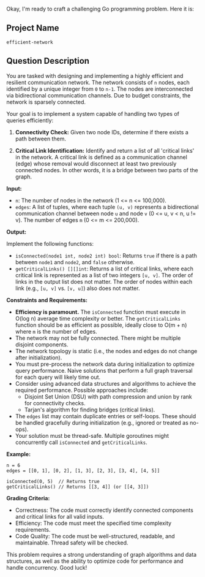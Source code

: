 Okay, I'm ready to craft a challenging Go programming problem. Here it is:

## Project Name

```
efficient-network
```

## Question Description

You are tasked with designing and implementing a highly efficient and resilient communication network. The network consists of `n` nodes, each identified by a unique integer from `0` to `n-1`. The nodes are interconnected via bidirectional communication channels. Due to budget constraints, the network is sparsely connected.

Your goal is to implement a system capable of handling two types of queries efficiently:

1.  **Connectivity Check:** Given two node IDs, determine if there exists a path between them.

2.  **Critical Link Identification:** Identify and return a list of all 'critical links' in the network. A critical link is defined as a communication channel (edge) whose removal would disconnect at least two previously connected nodes. In other words, it is a bridge between two parts of the graph.

**Input:**

*   `n`: The number of nodes in the network (1 <= n <= 100,000).
*   `edges`: A list of tuples, where each tuple `(u, v)` represents a bidirectional communication channel between node `u` and node `v` (0 <= u, v < n, u != v). The number of edges `m` (0 <= m <= 200,000).

**Output:**

Implement the following functions:

*   `isConnected(node1 int, node2 int) bool`: Returns `true` if there is a path between `node1` and `node2`, and `false` otherwise.
*   `getCriticalLinks() [][]int`: Returns a list of critical links, where each critical link is represented as a list of two integers `[u, v]`. The order of links in the output list does not matter. The order of nodes within each link (e.g., `[u, v]` vs. `[v, u]`) also does not matter.

**Constraints and Requirements:**

*   **Efficiency is paramount.**  The `isConnected` function must execute in O(log n) average time complexity or better. The `getCriticalLinks` function should be as efficient as possible, ideally close to O(m + n) where `m` is the number of edges.
*   The network may not be fully connected. There might be multiple disjoint components.
*   The network topology is static (i.e., the nodes and edges do not change after initialization).
*   You must pre-process the network data during initialization to optimize query performance.  Naive solutions that perform a full graph traversal for each query will likely time out.
*   Consider using advanced data structures and algorithms to achieve the required performance.  Possible approaches include:
    *   Disjoint Set Union (DSU) with path compression and union by rank for connectivity checks.
    *   Tarjan's algorithm for finding bridges (critical links).
*   The `edges` list may contain duplicate entries or self-loops. These should be handled gracefully during initialization (e.g., ignored or treated as no-ops).
*   Your solution must be thread-safe. Multiple goroutines might concurrently call `isConnected` and `getCriticalLinks`.

**Example:**

```
n = 6
edges = [[0, 1], [0, 2], [1, 3], [2, 3], [3, 4], [4, 5]]

isConnected(0, 5)  // Returns true
getCriticalLinks() // Returns [[3, 4]] (or [[4, 3]])
```

**Grading Criteria:**

*   Correctness: The code must correctly identify connected components and critical links for all valid inputs.
*   Efficiency: The code must meet the specified time complexity requirements.
*   Code Quality: The code must be well-structured, readable, and maintainable. Thread safety will be checked.

This problem requires a strong understanding of graph algorithms and data structures, as well as the ability to optimize code for performance and handle concurrency. Good luck!
